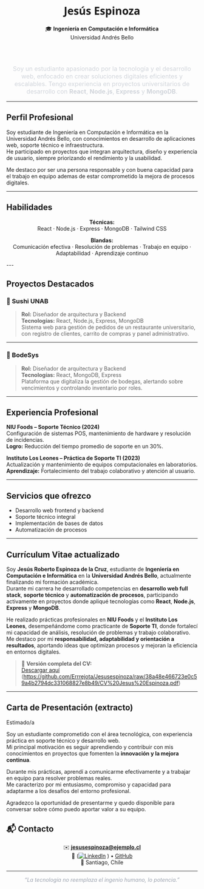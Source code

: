 <!-- Portafolio Profesional - Jesús Espinoza -->

<div align="center">

<h1 style="font-family:'Segoe UI',sans-serif; font-weight:700;">Jesús Espinoza</h1>

<p>
🎓 <b>Ingeniería en Computación e Informática</b><br>
Universidad Andrés Bello 
</p>


<br><br>

<p style="font-size:16px; color:#d1d5db; max-width:600px;">
Soy un estudiante apasionado por la tecnología y el desarrollo web, enfocado en crear soluciones digitales eficientes y escalables.
Tengo experiencia en proyectos universitarios de desarrollo con <b>React</b>, <b>Node.js</b>, <b>Express</b> y <b>MongoDB</b>.
</p>

</div>

---

##  Perfil Profesional

Soy estudiante de Ingeniería en Computación e Informática en la Universidad Andrés Bello, con conocimientos en desarrollo de aplicaciones web, soporte técnico e infraestructura.  
He participado en proyectos que integran arquitectura, diseño y experiencia de usuario, siempre priorizando el rendimiento y la usabilidad.

Me destaco por ser una persona responsable y con buena capacidad para el trabajo en equipo ademas de estar comprometido la mejora de procesos digitales.

---

##  Habilidades

<div align="center">

**Técnicas:**  
React · Node.js · Express · MongoDB · Tailwind CSS 

**Blandas:**  
Comunicación efectiva · Resolución de problemas · Trabajo en equipo · Adaptabilidad · Aprendizaje continuo  

</div>
---

##  Proyectos Destacados

### 🍣 Sushi UNAB
> **Rol:** Diseñador de arquitectura y Backend  
> **Tecnologías:** React, Node.js, Express, MongoDB  
> Sistema web para gestión de pedidos de un restaurante universitario, con registro de clientes, carrito de compras y panel administrativo.

---

### 🏪 BodeSys
> **Rol:** Diseñador de arquitectura y Backend  
> **Tecnologías:** React, MongoDB, Express  
> Plataforma que digitaliza la gestión de bodegas, alertando sobre vencimientos y controlando inventario por roles.

---


##  Experiencia Profesional

**NIU Foods – Soporte Técnico (2024)**  
Configuración de sistemas POS, mantenimiento de hardware y resolución de incidencias.  
**Logro:** Reducción del tiempo promedio de soporte en un 30%.  

**Instituto Los Leones – Práctica de Soporte TI (2023)**  
Actualización y mantenimiento de equipos computacionales en laboratorios.  
**Aprendizaje:** Fortalecimiento del trabajo colaborativo y atención al usuario.

---

## Servicios que ofrezco
- Desarrollo web frontend y backend  
- Soporte técnico integral  
- Implementación de bases de datos  
- Automatización de procesos  


---

## Currículum Vitae actualizado

Soy **Jesús Roberto Espinoza de la Cruz**, estudiante de **Ingeniería en Computación e Informática** en la **Universidad Andrés Bello**, actualmente finalizando mi formación académica.  
Durante mi carrera he desarrollado competencias en **desarrollo web full stack**, **soporte técnico** y **automatización de procesos**, participando activamente en proyectos donde apliqué tecnologías como **React**, **Node.js**, **Express** y **MongoDB**.

He realizado prácticas profesionales en **NIU Foods** y el **Instituto Los Leones**, desempeñándome como practicante de **Soporte TI**, donde fortalecí mi capacidad de análisis, resolución de problemas y trabajo colaborativo.  
Me destaco por mi **responsabilidad, adaptabilidad y orientación a resultados**, aportando ideas que optimizan procesos y mejoran la eficiencia en entornos digitales.

> 📄 **Versión completa del CV:**  
> [Descargar aquí](#) (https://github.com/Errrejota/Jesusespinoza/raw/38a48e466723e0c59a4b2794dc331068827e8b49/CV%20Jesus%20Espinoza.pdf)

---

##  Carta de Presentación (extracto)

Estimado/a

Soy un estudiante comprometido con el área tecnológica, con experiencia práctica en soporte técnico y desarrollo web.  
Mi principal motivación es seguir aprendiendo y contribuir con mis conocimientos en proyectos que fomenten la **innovación y la mejora continua**.  

Durante mis prácticas, aprendí a comunicarme efectivamente y a trabajar en equipo para resolver problemas reales.  
Me caracterizo por mi entusiasmo, compromiso y capacidad para adaptarme a los desafíos del entorno profesional.  

Agradezco la oportunidad de presentarme y quedo disponible para conversar sobre cómo puedo aportar valor a su equipo.  


## 📬 Contacto
<div align="center">

✉️ **jesusespinoza@ejemplo.cl**  
🔗 ([![LinkedIn](https://img.shields.io/badge/LinkedIn-Jesús%20Espinoza-blue?logo=linkedin&logoColor=white)](https://www.linkedin.com/in/jesus-espinoza-88a21421a)
) • [GitHub](https://github.com/Errejota)  
📍 Santiago, Chile  

</div>

---

<p align="center" style="font-style:italic; color:#9ca3af;">
“La tecnología no reemplaza el ingenio humano, lo potencia.”
</p>

